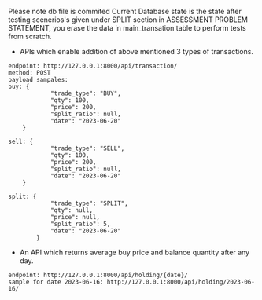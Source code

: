 Please note db file is commited
Current Database state is the state after testing scenerios's given under SPLIT section in ASSESSMENT PROBLEM STATEMENT, you erase the data in main_transation table to perform tests from scratch. 


- APIs which enable addition of above mentioned 3 types of transactions.
```
endpoint: http://127.0.0.1:8000/api/transaction/
method: POST
payload sampales: 
buy: {
            "trade_type": "BUY",
            "qty": 100,
            "price": 200,
            "split_ratio": null,
            "date": "2023-06-20"
    }

sell: {
            "trade_type": "SELL",
            "qty": 100,
            "price": 200,
            "split_ratio": null,
            "date": "2023-06-20"
    }

split: {
            "trade_type": "SPLIT",
            "qty": null,
            "price": null,
            "split_ratio": 5,
            "date": "2023-06-20"
        }
```



- An API which returns average buy price and balance quantity after any day.

```
endpoint: http://127.0.0.1:8000/api/holding/{date}/
sample for date 2023-06-16: http://127.0.0.1:8000/api/holding/2023-06-16/

```